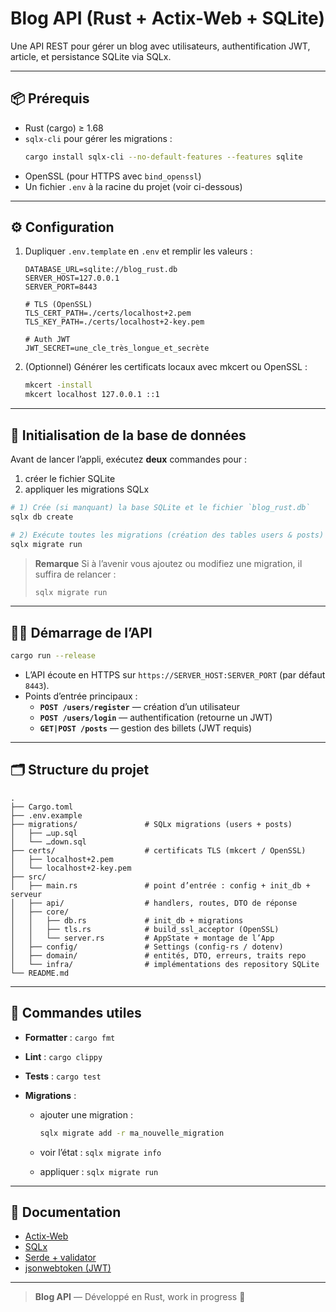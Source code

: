# Blog API (Rust + Actix-Web + SQLite)

Une API REST pour gérer un blog avec utilisateurs, authentification JWT, article, et persistance SQLite via SQLx.

---

## 📦 Prérequis

-   Rust (cargo) ≥ 1.68
-   `sqlx-cli` pour gérer les migrations :
    ```bash
    cargo install sqlx-cli --no-default-features --features sqlite
    ```
-   OpenSSL (pour HTTPS avec `bind_openssl`)
-   Un fichier `.env` à la racine du projet (voir ci-dessous)

---

## ⚙️ Configuration

1. Dupliquer `.env.template` en `.env` et remplir les valeurs :

    ```dotenv
    DATABASE_URL=sqlite://blog_rust.db
    SERVER_HOST=127.0.0.1
    SERVER_PORT=8443

    # TLS (OpenSSL)
    TLS_CERT_PATH=./certs/localhost+2.pem
    TLS_KEY_PATH=./certs/localhost+2-key.pem

    # Auth JWT
    JWT_SECRET=une_cle_très_longue_et_secrète
    ```

2. (Optionnel) Générer les certificats locaux avec mkcert ou OpenSSL :

    ```bash
    mkcert -install
    mkcert localhost 127.0.0.1 ::1
    ```

---

## 🚀 Initialisation de la base de données

Avant de lancer l’appli, exécutez **deux** commandes pour :

1. créer le fichier SQLite
2. appliquer les migrations SQLx

```bash
# 1) Crée (si manquant) la base SQLite et le fichier `blog_rust.db`
sqlx db create

# 2) Exécute toutes les migrations (création des tables users & posts)
sqlx migrate run
```

> **Remarque**
> Si à l’avenir vous ajoutez ou modifiez une migration, il suffira de relancer :
>
> ```bash
> sqlx migrate run
> ```

---

## 🏃‍♂️ Démarrage de l’API

```bash
cargo run --release
```

-   L’API écoute en HTTPS sur `https://SERVER_HOST:SERVER_PORT` (par défaut `8443`).
-   Points d’entrée principaux :
    -   **`POST /users/register`** — création d’un utilisateur
    -   **`POST /users/login`** — authentification (retourne un JWT)
    -   **`GET|POST /posts`** — gestion des billets (JWT requis)

---

## 🗂️ Structure du projet

```
.
├── Cargo.toml
├── .env.example
├── migrations/               # SQLx migrations (users + posts)
│   ├── …up.sql
│   └── …down.sql
├── certs/                    # certificats TLS (mkcert / OpenSSL)
│   ├── localhost+2.pem
│   └── localhost+2-key.pem
├── src/
│   ├── main.rs               # point d’entrée : config + init_db + serveur
│   ├── api/                  # handlers, routes, DTO de réponse
│   ├── core/
│   │   ├── db.rs             # init_db + migrations
│   │   ├── tls.rs            # build_ssl_acceptor (OpenSSL)
│   │   └── server.rs         # AppState + montage de l’App
│   ├── config/               # Settings (config-rs / dotenv)
│   ├── domain/               # entités, DTO, erreurs, traits repo
│   └── infra/                # implémentations des repository SQLite
└── README.md
```

---

## 🔧 Commandes utiles

-   **Formatter** : `cargo fmt`
-   **Lint** : `cargo clippy`
-   **Tests** : `cargo test`
-   **Migrations** :

    -   ajouter une migration :

        ```bash
        sqlx migrate add -r ma_nouvelle_migration
        ```

    -   voir l’état : `sqlx migrate info`
    -   appliquer : `sqlx migrate run`

---

## 📖 Documentation

-   [Actix-Web](https://actix.rs)
-   [SQLx](https://docs.rs/sqlx)
-   [Serde + validator](https://crates.io/crates/validator)
-   [jsonwebtoken (JWT)](https://crates.io/crates/jsonwebtoken)

---

> **Blog API** — Développé en Rust, work in progress 🚧
